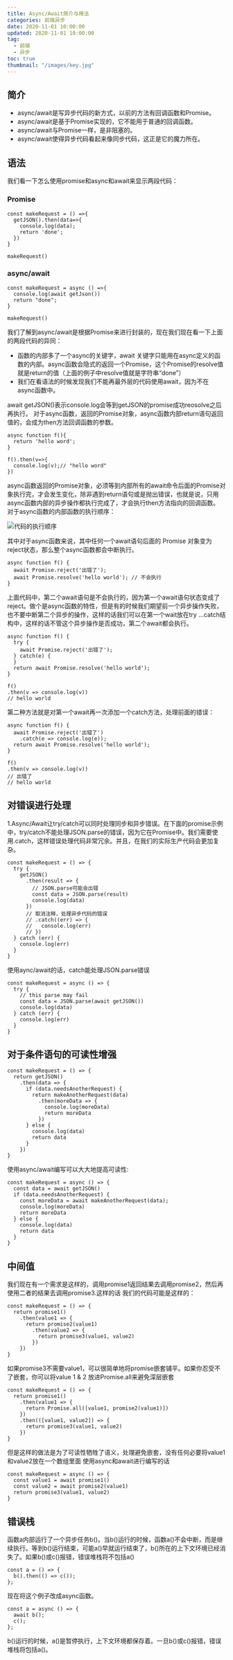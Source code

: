 ```yaml
---
title: Async/Await简介与用法
categories: 前端异步
date: 2020-11-01 10:00:00
updated: 2020-11-01 10:00:00
tag:
  - 前端
  - 异步
toc: true
thumbnail: "/images/key.jpg"
---
```

## 简介
- async/await是写异步代码的新方式，以前的方法有回调函数和Promise。
- async/await是基于Promise实现的，它不能用于普通的回调函数。
- async/await与Promise一样，是非阻塞的。
- async/await使得异步代码看起来像同步代码，这正是它的魔力所在。
<!--more-->

##  语法
 我们看一下怎么使用promise和async和await来显示两段代码：
### Promise
```
const makeRequest = () =>{
  getJSON().then(data=>{
    console.log(data);
    return 'done';
  })
}

makeRequest()
```
### async/await
```
const makeRequest = async () =>{
  console.log(await getJson())
  return "done";
}

makeRequest()
```

 我们了解到async/await是根据Promise来进行封装的，现在我们现在看一下上面的两段代码的异同：
-   函数的内部多了一个async的关键字，await 关键字只能用在async定义的函数的内部。async函数会隐式的返回一个Promise，这个Promise的resolve值就是return的值（上面的例子中resolve值就是字符串“done”）
- 我们在看语法的时候发现我们不能再最外层的代码使用await，因为不在async函数中。

 await getJSON()表示console.log会等到getJSON的promise成功reosolve之后再执行。
 对于async函数，返回的Promise对象，async函数内部return语句返回值的，会成为then方法回调函数的参数。
```
async function f(){
  return 'hello word';
}

f().then(v=>{
  console.log(v);// "hello word"
})
```

async函数返回的Promise对象，必须等到内部所有的await命令后面的Promise对象执行完，才会发生变化，除非遇到return语句或是抛出错误，也就是说，只用async函数内部的异步操作都执行完成了，才会执行then方法指向的回调函数。
对于async函数的内部函数的执行顺序：

![代码的执行顺序](https://upload-images.jianshu.io/upload_images/13681871-ac65d0611492f29d.png?imageMogr2/auto-orient/strip%7CimageView2/2/w/1240)

其中对于async函数来说，其中任何一个await语句后面的 Promise 对象变为reject状态，那么整个async函数都会中断执行。
  ```
async function f() {
    await Promise.reject('出错了');
    await Promise.resolve('hello world'); // 不会执行
}
```
上面代码中，第二个await语句是不会执行的，因为第一个await语句状态变成了reject。做个是async函数的特性，但是有的时候我们期望前一个异步操作失败，也不要中断第二个异步的操作，这样的话我们可以在第一个wait放在try ...catch结构中，这样的话不管这个异步操作是否成功，第二个await都会执行。
```
async function f() {
  try {
    await Promise.reject('出错了');
  } catch(e) {
  }
  return await Promise.resolve('hello world');
}

f()
.then(v => console.log(v))
// hello world
```
第二种方法就是对第一个await再一次添加一个catch方法，处理前面的错误：
```
async function f() {
  await Promise.reject('出错了')
    .catch(e => console.log(e));
  return await Promise.resolve('hello world');
}

f()
.then(v => console.log(v))
// 出错了
// hello world
```
##  对错误进行处理
1.Async/Await让try/catch可以同时处理同步和异步错误。在下面的promise示例中，try/catch不能处理JSON.parse的错误，因为它在Promise中。我们需要使用.catch，这样错误处理代码非常冗余。并且，在我们的实际生产代码会更加复杂。
```
const makeRequest = () => {
  try {
    getJSON()
      .then(result => {
        // JSON.parse可能会出错
        const data = JSON.parse(result)
        console.log(data)
      })
      // 取消注释，处理异步代码的错误
      // .catch((err) => {
      //   console.log(err)
      // })
  } catch (err) {
    console.log(err)
  }
}

```
使用aync/await的话，catch能处理JSON.parse错误
```
const makeRequest = async () => {
  try {
    // this parse may fail
    const data = JSON.parse(await getJSON())
    console.log(data)
  } catch (err) {
    console.log(err)
  }
}
```
##  对于条件语句的可读性增强
```
const makeRequest = () => {
  return getJSON()
    .then(data => {
      if (data.needsAnotherRequest) {
        return makeAnotherRequest(data)
          .then(moreData => {
            console.log(moreData)
            return moreData
          })
      } else {
        console.log(data)
        return data
      }
    })
}

```
使用async/await编写可以大大地提高可读性:
```
const makeRequest = async () => {
  const data = await getJSON()
  if (data.needsAnotherRequest) {
    const moreData = await makeAnotherRequest(data);
    console.log(moreData)
    return moreData
  } else {
    console.log(data)
    return data    
  }
}
```
##  中间值
我们现在有一个需求是这样的，调用promise1返回结果去调用promise2，然后再使用二者的结果去调用promise3.这样的话 我们的代码可能是这样的：
```
const makeRequest = () => {
  return promise1()
    .then(value1 => {
      return promise2(value1)
        .then(value2 => {        
          return promise3(value1, value2)
        })
    })
}
```
如果promise3不需要value1，可以很简单地将promise嵌套铺平。如果你忍受不了嵌套，你可以将value 1 & 2 放进Promise.all来避免深层嵌套
```
const makeRequest = () => {
  return promise1()
    .then(value1 => {
      return Promise.all([value1, promise2(value1)])
    })
    .then(([value1, value2]) => {      
      return promise3(value1, value2)
    })
}
```
但是这样的做法是为了可读性牺牲了语义，处理避免嵌套，没有任何必要将value1和value2放在一个数组里面
使用async和await进行编写的话
```
const makeRequest = async () => {
  const value1 = await promise1()
  const value2 = await promise2(value1)
  return promise3(value1, value2)
}

```
## 错误栈
函数a内部运行了一个异步任务b()。当b()运行的时候，函数a()不会中断，而是继续执行。等到b()运行结束，可能a()早就运行结束了，b()所在的上下文环境已经消失了。如果b()或c()报错，错误堆栈将不包括a()
```
const a = () => {
  b().then(() => c());
};
```
现在将这个例子改成async函数。
```
const a = async () => {
  await b();
  c();
};
```
b()运行的时候，a()是暂停执行，上下文环境都保存着。一旦b()或c()报错，错误堆栈将包括a()。